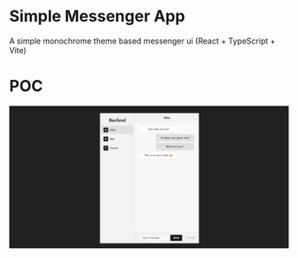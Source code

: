 # Simple Messenger App

A simple monochrome theme based messenger ui (React + TypeScript + Vite)

# POC
![Demo](https://github.com/0xdebugit/boxsend/blob/main/public/demo.png)
